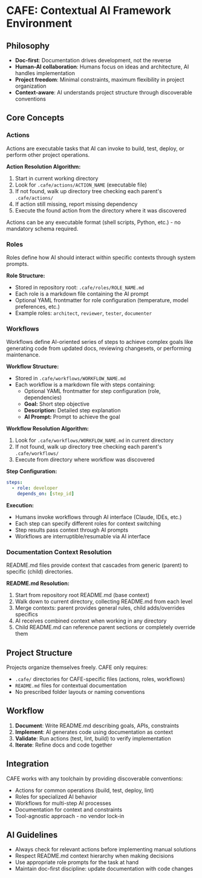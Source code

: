 # CAFE: Contextual AI Framework Environment

## Philosophy
- **Doc-first**: Documentation drives development, not the reverse
- **Human-AI collaboration**: Humans focus on ideas and architecture, AI handles implementation
- **Project freedom**: Minimal constraints, maximum flexibility in project organization
- **Context-aware**: AI understands project structure through discoverable conventions

## Core Concepts

### Actions
Actions are executable tasks that AI can invoke to build, test, deploy, or perform other project operations.

**Action Resolution Algorithm:**
1. Start in current working directory
2. Look for `.cafe/actions/ACTION_NAME` (executable file)
3. If not found, walk up directory tree checking each parent's `.cafe/actions/`
4. If action still missing, report missing dependency
5. Execute the found action from the directory where it was discovered

Actions can be any executable format (shell scripts, Python, etc.) - no mandatory schema required.

### Roles
Roles define how AI should interact within specific contexts through system prompts.

**Role Structure:**
- Stored in repository root: `.cafe/roles/ROLE_NAME.md`
- Each role is a markdown file containing the AI prompt
- Optional YAML frontmatter for role configuration (temperature, model preferences, etc.)
- Example roles: `architect`, `reviewer`, `tester`, `documenter`

### Workflows
Workflows define AI-oriented series of steps to achieve complex goals like generating code from updated docs, reviewing changesets, or performing maintenance.

**Workflow Structure:**
- Stored in `.cafe/workflows/WORKFLOW_NAME.md`
- Each workflow is a markdown file with steps containing:
  - Optional YAML frontmatter for step configuration (role, dependencies)
  - **Goal:** Short step objective
  - **Description:** Detailed step explanation
  - **AI Prompt:** Prompt to achieve the goal

**Workflow Resolution Algorithm:**
1. Look for `.cafe/workflows/WORKFLOW_NAME.md` in current directory
2. If not found, walk up directory tree checking each parent's `.cafe/workflows/`
3. Execute from directory where workflow was discovered

**Step Configuration:**
```yaml
steps:
  - role: developer
    depends_on: [step_id]
```

**Execution:**
- Humans invoke workflows through AI interface (Claude, IDEs, etc.)
- Each step can specify different roles for context switching
- Step results pass context through AI prompts
- Workflows are interruptible/resumable via AI interface

### Documentation Context Resolution
README.md files provide context that cascades from generic (parent) to specific (child) directories.

**README.md Resolution:**
1. Start from repository root README.md (base context)
2. Walk down to current directory, collecting README.md from each level
3. Merge contexts: parent provides general rules, child adds/overrides specifics
4. AI receives combined context when working in any directory
5. Child README.md can reference parent sections or completely override them

## Project Structure
Projects organize themselves freely. CAFE only requires:
- `.cafe/` directories for CAFE-specific files (actions, roles, workflows)
- `README.md` files for contextual documentation
- No prescribed folder layouts or naming conventions

## Workflow
1. **Document**: Write README.md describing goals, APIs, constraints
2. **Implement**: AI generates code using documentation as context
3. **Validate**: Run actions (test, lint, build) to verify implementation
4. **Iterate**: Refine docs and code together

## Integration
CAFE works with any toolchain by providing discoverable conventions:
- Actions for common operations (build, test, deploy, lint)
- Roles for specialized AI behavior
- Workflows for multi-step AI processes
- Documentation for context and constraints
- Tool-agnostic approach - no vendor lock-in

## AI Guidelines
- Always check for relevant actions before implementing manual solutions
- Respect README.md context hierarchy when making decisions
- Use appropriate role prompts for the task at hand
- Maintain doc-first discipline: update documentation with code changes
